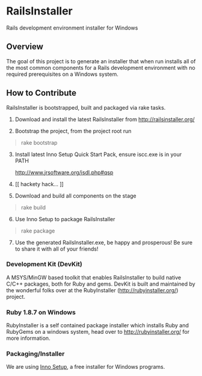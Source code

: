 # RailsInstaller

Rails development environment installer for Windows

## Overview

The goal of this project is to generate an installer that when run installs all
of the most common components for a Rails development environment with no
required prerequisites on a Windows system.

## How to Contribute

RailsInstaller is bootstrapped, built and packaged via rake tasks.

1. Download and install the latest RailsInstaller from
   http://railsinstaller.org/


2. Bootstrap the project, from the project root run

  > rake bootstrap

3. Install latest Inno Setup Quick Start Pack, ensure iscc.exe is in your PATH

   http://www.jrsoftware.org/isdl.php#qsp

4. [[ hackety hack... ]]


5. Download and build all components on the stage

  > rake build

6. Use Inno Setup to package RailsInstaller

  > rake package

7. Use the generated RailsInstaller.exe, be happy and prosperous! Be
   sure to share it with all of your friends!

### Development Kit (DevKit)

A MSYS/MinGW based toolkit that enables RailsInstaller to build native C/C++
packages, both for Ruby and gems. DevKit is built and maintained by the
wonderful folks over at the RubyInstaller (http://rubyinstaller.org/) project.


### Ruby 1.8.7 on Windows

RubyInstaller is a self contained package installer which installs Ruby and
RubyGems on a windows system, head over to http://rubyinstaller.org/ for more
information.

### Packaging/Installer

We are using [Inno Setup](http://www.jrsoftware.org/isinfo.php "Inno Setup"),
a free installer for Windows programs.
